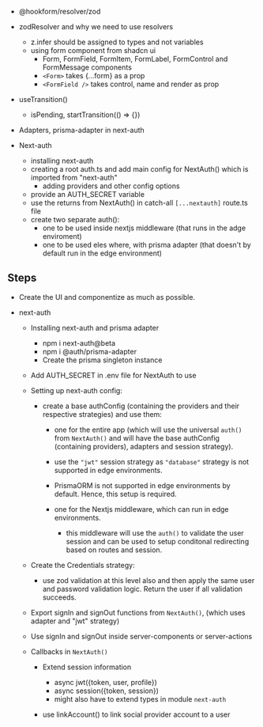 - @hookform/resolver/zod

- zodResolver and why we need to use resolvers

  - z.infer should be assigned to types and not variables
  - using form component from shadcn ui
    - Form, FormField, FormItem, FormLabel, FormControl and FormMessage components
    - `<Form>` takes {...form} as a prop
    - `<FormField />` takes control, name and render as prop

- useTransition()

  - isPending, startTransition(() => {})

- Adapters, prisma-adapter in next-auth

- Next-auth

  - installing next-auth
  - creating a root auth.ts and add main config for NextAuth() which is imported from "next-auth"
    - adding providers and other config options
  - provide an AUTH_SECRET variable
  - use the returns from NextAuth() in catch-all `[...nextauth]` route.ts file
  - create two separate auth():
    - one to be used inside nextjs middleware (that runs in the adge enviroment)
    - one to be used eles where, with prisma adapter (that doesn't by default run in the edge environment)

## Steps

- Create the UI and componentize as much as possible.

- next-auth

  - Installing next-auth and prisma adapter

    - npm i next-auth@beta
    - npm i @auth/prisma-adapter
    - Create the prisma singleton instance

  - Add AUTH_SECRET in .env file for NextAuth to use

  - Setting up next-auth config:

    - create a base authConfig (containing the providers and their respective strategies) and use them:

      - one for the entire app (which will use the universal `auth()` from `NextAuth()` and will have the base authConfig (containing providers), adapters and session strategy).
      - use the `"jwt"` session strategy as `"database"` strategy is not supported in edge environments.
      - PrismaORM is not supported in edge environments by default. Hence, this setup is required.

      - one for the Nextjs middleware, which can run in edge environments.
        - this middleware will use the `auth()` to validate the user session and can be used to setup conditonal redirecting based on routes and session.

  - Create the Credentials strategy:

    - use zod validation at this level also and then apply the same user and password validation logic. Return the user if all validation succeeds.

  - Export signIn and signOut functions from `NextAuth()`, (which uses adapter and "jwt" strategy)

  - Use signIn and signOut inside server-components or server-actions

  - Callbacks in `NextAuth()`

    - Extend session information

      - async jwt({token, user, profile})
      - async session({token, session})
      - might also have to extend types in module `next-auth`

    - use linkAccount() to link social provider account to a user
